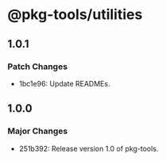 # @pkg-tools/utilities

## 1.0.1

### Patch Changes

- 1bc1e96: Update READMEs.

## 1.0.0

### Major Changes

- 251b392: Release version 1.0 of pkg-tools.
